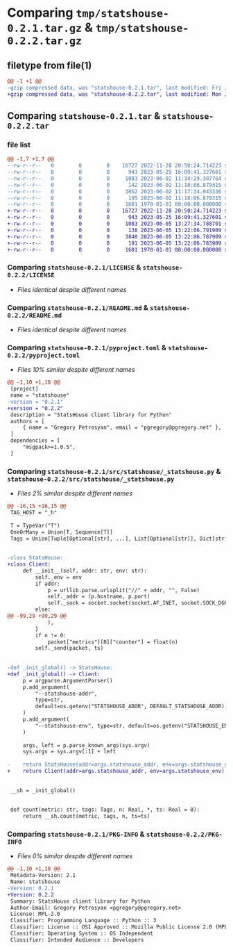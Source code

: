 # Comparing `tmp/statshouse-0.2.1.tar.gz` & `tmp/statshouse-0.2.2.tar.gz`

## filetype from file(1)

```diff
@@ -1 +1 @@
-gzip compressed data, was "statshouse-0.2.1.tar", last modified: Fri Jun  2 11:34:29 2023, max compression
+gzip compressed data, was "statshouse-0.2.2.tar", last modified: Mon Jun  5 13:27:34 2023, max compression
```

## Comparing `statshouse-0.2.1.tar` & `statshouse-0.2.2.tar`

### file list

```diff
@@ -1,7 +1,7 @@
--rw-r--r--   0        0        0    16727 2022-11-28 20:50:24.714223 statshouse-0.2.1/LICENSE
--rw-r--r--   0        0        0      943 2023-05-25 16:09:41.327601 statshouse-0.2.1/README.md
--rw-r--r--   0        0        0     1083 2023-06-02 11:34:29.307764 statshouse-0.2.1/pyproject.toml
--rw-r--r--   0        0        0      142 2023-06-02 11:18:06.879315 statshouse-0.2.1/src/statshouse/__init__.py
--rw-r--r--   0        0        0     3852 2023-06-02 11:17:34.943336 statshouse-0.2.1/src/statshouse/_statshouse.py
--rw-r--r--   0        0        0      195 2023-06-02 11:18:06.879315 statshouse-0.2.1/tests/test_statshouse.py
--rw-r--r--   0        0        0     1601 1970-01-01 00:00:00.000000 statshouse-0.2.1/PKG-INFO
+-rw-r--r--   0        0        0    16727 2022-11-28 20:50:24.714223 statshouse-0.2.2/LICENSE
+-rw-r--r--   0        0        0      943 2023-05-25 16:09:41.327601 statshouse-0.2.2/README.md
+-rw-r--r--   0        0        0     1083 2023-06-05 13:27:34.788701 statshouse-0.2.2/pyproject.toml
+-rw-r--r--   0        0        0      138 2023-06-05 13:22:06.791909 statshouse-0.2.2/src/statshouse/__init__.py
+-rw-r--r--   0        0        0     3840 2023-06-05 13:22:06.787909 statshouse-0.2.2/src/statshouse/_statshouse.py
+-rw-r--r--   0        0        0      191 2023-06-05 13:22:06.783909 statshouse-0.2.2/tests/test_statshouse.py
+-rw-r--r--   0        0        0     1601 1970-01-01 00:00:00.000000 statshouse-0.2.2/PKG-INFO
```

### Comparing `statshouse-0.2.1/LICENSE` & `statshouse-0.2.2/LICENSE`

 * *Files identical despite different names*

### Comparing `statshouse-0.2.1/README.md` & `statshouse-0.2.2/README.md`

 * *Files identical despite different names*

### Comparing `statshouse-0.2.1/pyproject.toml` & `statshouse-0.2.2/pyproject.toml`

 * *Files 10% similar despite different names*

```diff
@@ -1,10 +1,10 @@
 [project]
 name = "statshouse"
-version = "0.2.1"
+version = "0.2.2"
 description = "StatsHouse client library for Python"
 authors = [
     { name = "Gregory Petrosyan", email = "pgregory@pgregory.net" },
 ]
 dependencies = [
     "msgpack>=1.0.5",
 ]
```

### Comparing `statshouse-0.2.1/src/statshouse/_statshouse.py` & `statshouse-0.2.2/src/statshouse/_statshouse.py`

 * *Files 2% similar despite different names*

```diff
@@ -16,15 +16,15 @@
 TAG_HOST = "_h"
 
 T = TypeVar("T")
 OneOrMany = Union[T, Sequence[T]]
 Tags = Union[Tuple[Optional[str], ...], List[Optional[str]], Dict[str, str]]
 
 
-class StatsHouse:
+class Client:
     def __init__(self, addr: str, env: str):
         self._env = env
         if addr:
             p = urllib.parse.urlsplit("//" + addr, "", False)
             self._addr = (p.hostname, p.port)
             self._sock = socket.socket(socket.AF_INET, socket.SOCK_DGRAM)
         else:
@@ -99,29 +99,29 @@
             ),
         }
         if n != 0:
             packet["metrics"][0]["counter"] = float(n)
         self._send(packet, ts)
 
 
-def _init_global() -> StatsHouse:
+def _init_global() -> Client:
     p = argparse.ArgumentParser()
     p.add_argument(
         "--statshouse-addr",
         type=str,
         default=os.getenv("STATSHOUSE_ADDR", DEFAULT_STATSHOUSE_ADDR),
     )
     p.add_argument(
         "--statshouse-env", type=str, default=os.getenv("STATSHOUSE_ENV", "")
     )
 
     args, left = p.parse_known_args(sys.argv)
     sys.argv = sys.argv[:1] + left
 
-    return StatsHouse(addr=args.statshouse_addr, env=args.statshouse_env)
+    return Client(addr=args.statshouse_addr, env=args.statshouse_env)
 
 
 __sh = _init_global()
 
 
 def count(metric: str, tags: Tags, n: Real, *, ts: Real = 0):
     return __sh.count(metric, tags, n, ts=ts)
```

### Comparing `statshouse-0.2.1/PKG-INFO` & `statshouse-0.2.2/PKG-INFO`

 * *Files 0% similar despite different names*

```diff
@@ -1,10 +1,10 @@
 Metadata-Version: 2.1
 Name: statshouse
-Version: 0.2.1
+Version: 0.2.2
 Summary: StatsHouse client library for Python
 Author-Email: Gregory Petrosyan <pgregory@pgregory.net>
 License: MPL-2.0
 Classifier: Programming Language :: Python :: 3
 Classifier: License :: OSI Approved :: Mozilla Public License 2.0 (MPL 2.0)
 Classifier: Operating System :: OS Independent
 Classifier: Intended Audience :: Developers
```

